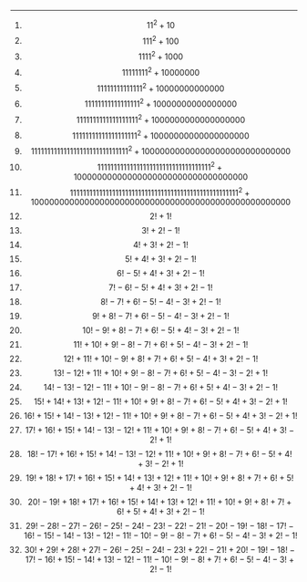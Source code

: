 ***
1. $$11^2 + 10$$
2. $$111^2 + 100$$
3. $$1111^2 + 1000$$
4. $$11111111^2 + 10000000$$
5. $$11111111111111^2 + 10000000000000$$
6. $$11111111111111111^2 + 10000000000000000$$
7. $$1111111111111111111^2 + 1000000000000000000$$
8. $$11111111111111111111^2 + 10000000000000000000$$
9. $$111111111111111111111111111111^2 + 100000000000000000000000000000$$
10. $$11111111111111111111111111111111111^2 + 10000000000000000000000000000000000$$
11. $$1111111111111111111111111111111111111111111111111111^2 + 1000000000000000000000000000000000000000000000000000$$
12. $$2!+1!$$
13. $$3!+2!-1!$$
14. $$4!+3!+2!-1!$$
15. $$5!+4!+3!+2!-1!$$
16. $$6!-5!+4!+3!+2!-1!$$
17. $$7!-6!-5!+4!+3!+2!-1!$$
18. $$8!-7!+6!-5!-4!-3!+2!-1!$$
19. $$9!+8!-7!+6!-5!-4!-3!+2!-1!$$
20. $$10!-9!+8!-7!+6!-5!+4!-3!+2!-1!$$
21. $$11!+10!+9!-8!-7!+6!+5!-4!-3!+2!-1!$$
22. $$12!+11!+10!-9!+8!+7!+6!+5!-4!+3!+2!-1!$$ 
23. $$13!-12!+11!+10!+9!-8!-7!+6!+5!-4!-3!-2!+1!$$
24. $$14!-13!-12!-11!+10!-9!-8!-7!+6!+5!+4!-3!+2!-1!$$
25. $$15!+14!+13!+12!-11!+10!+9!+8!-7!+6!-5!+4!+3!-2!+1!$$
26. $$16!+15!+14!-13!+12!-11!+10!+9!+8!-7!+6!-5!+4!+3!-2!+1!$$
27. $$17!+16!+15!+14!-13!-12!+11!+10!+9!+8!-7!+6!-5!+4!+3!-2!+1!$$
28. $$18!-17!+16!+15!+14!-13!-12!+11!+10!+9!+8!-7!+6!-5!+4!+3!-2!+1!$$
29. $$19!+18!+17!+16!+15!+14!+13!+12!+11!+10!+9!+8!+7!+6!+5!+4!+3!+2!-1!$$
30. $$20!-19!+18!+17!+16!+15!+14!+13!+12!+11!+10!+9!+8!+7!+6!+5!+4!+3!+2!-1!$$
31. $$29!-28!-27!-26!-25!-24!-23!-22!-21!-20!-19!-18!-17!-16!-15!-14!-13!-12!-11!-10!-9!-8!-7!+6!-5!-4!-3!+2!-1!$$
32. $$30!+29!+28!+27!-26!-25!-24!-23!+22!-21!+20!-19!-18!-17!-16!+15!-14!+13!-12!-11!-10!-9!-8!+7!+6!-5!-4!-3!+2!-1!$$


<html lang="en">
<head>
<meta http-equiv="content-type" content="text/html; charset=utf-8">
<script type="text/javascript" charset="utf-8" src="
https://cdn.mathjax.org/mathjax/latest/MathJax.js?config=TeX-AMS-MML_HTMLorMML,
https://vincenttam.github.io/javascripts/MathJaxLocal.js"></script>
</head>
